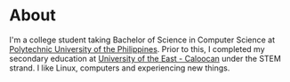 # About

I'm a college student taking Bachelor of Science in Computer Science at 
[Polytechnic University of the Philippines][PUP]. Prior to this, I completed my secondary education at
[University of the East - Caloocan][UE] under the STEM strand. I like Linux, computers
and experiencing new things.

[PUP]: https://en.wikipedia.org/wiki/Polytechnic_University_of_the_Philippines
[UE]: https://en.wikipedia.org/wiki/University_of_the_East_Caloocan

